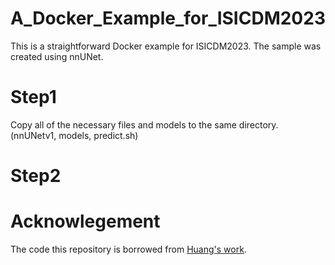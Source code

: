 # A_Docker_Example_for_ISICDM2023
This is a straightforward Docker example for ISICDM2023. The sample was created using nnUNet.


# Step1
Copy all of the necessary files and models to the same directory. (nnUNetv1, models, predict.sh)

# Step2


# Acknowlegement
The code this repository is borrowed from [Huang's work](https://github.com/Ziyan-Huang/FLARE22).
